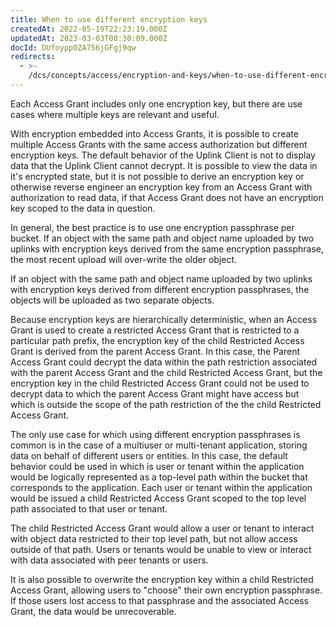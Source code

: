 ```yaml
---
title: When to use different encryption keys
createdAt: 2022-05-19T22:23:19.000Z
updatedAt: 2023-03-03T08:30:09.000Z
docId: DUfoyppOZA756jGFgj9qw
redirects:
  - >-
    /dcs/concepts/access/encryption-and-keys/when-to-use-different-encryption-keys
---
```


Each Access Grant includes only one encryption key, but there are use cases  where multiple keys are relevant and useful.

With encryption embedded into Access Grants, it is possible to create multiple Access Grants with the same access authorization but different encryption keys. The default behavior of the Uplink Client is not to display data that the Uplink Client cannot decrypt. It is possible to view the data in it's encrypted state, but it is not possible to derive an encryption key or otherwise reverse engineer an encryption key from an Access Grant with authorization to read data, if that Access Grant does not have an encryption key scoped to the data in question.

In general, the best practice is to use one encryption passphrase per bucket.  If an object with the same path and object name uploaded by two uplinks with encryption keys derived from the same encryption passphrase, the most recent upload will over-write the older object.

If an object with the same path and object name uploaded by two uplinks with encryption keys derived from different encryption passphrases, the objects will be uploaded as two separate objects.

Because encryption keys are hierarchically deterministic, when an Access Grant is used to create a restricted Access Grant that is restricted to a particular path prefix, the encryption key of the child Restricted Access Grant is derived from the parent Access Grant. In this case, the Parent Access Grant could decrypt the data within the path restriction associated with the parent Access Grant and the child Restricted Access Grant, but the encryption key in the child Restricted Access Grant could not be used to decrypt data to which the parent Access Grant might have access but which is outside the scope of the path restriction of the the child Restricted Access Grant.

The only use case for which using different encryption passphrases is common is in the case of a multiuser or multi-tenant application, storing data on behalf of different users or entities. In this case, the default behavior could be used in which is user or tenant within the application would be logically represented as a top-level path within the bucket that corresponds to the application. Each user or tenant within the application would be issued a child Restricted Access Grant scoped to the top level path associated to that user or tenant.&#x20;

The child Restricted Access Grant would allow a user or tenant to interact with object data restricted to their top level path, but not allow access outside of that path. Users or tenants would be unable to view or interact with data associated with peer tenants or users.&#x20;

It is also possible to overwrite the encryption key within a child Restricted Access Grant, allowing users to "choose" their own encryption passphrase. If those users lost access to that passphrase and the associated Access Grant, the data would be unrecoverable.

